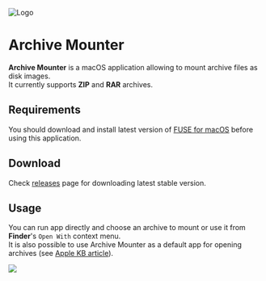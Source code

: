 ![Logo](https://github.com/ivoronin/ArchiveMounter/raw/master/ArchiveMounter/Assets.xcassets/AppIcon.appiconset/appicon-128.png) 
# Archive Mounter
**Archive Mounter** is a macOS application allowing to mount archive files as disk images.\
It currently supports **ZIP** and **RAR** archives.

## Requirements
You should download and install latest version of [FUSE for macOS](https://osxfuse.github.io/) before using this application.

## Download
Check [releases](https://github.com/ivoronin/ArchiveMounter/releases) page for downloading latest stable version.

## Usage
You can run app directly and choose an archive to mount or use it from **Finder**'s `Open With` context menu.\
It is also possible to use Archive Mounter as a default app for opening archives (see [Apple KB article](https://support.apple.com/kb/ph25685)).

![](https://c.statcounter.com/11683488/0/7baf940d/1/)

